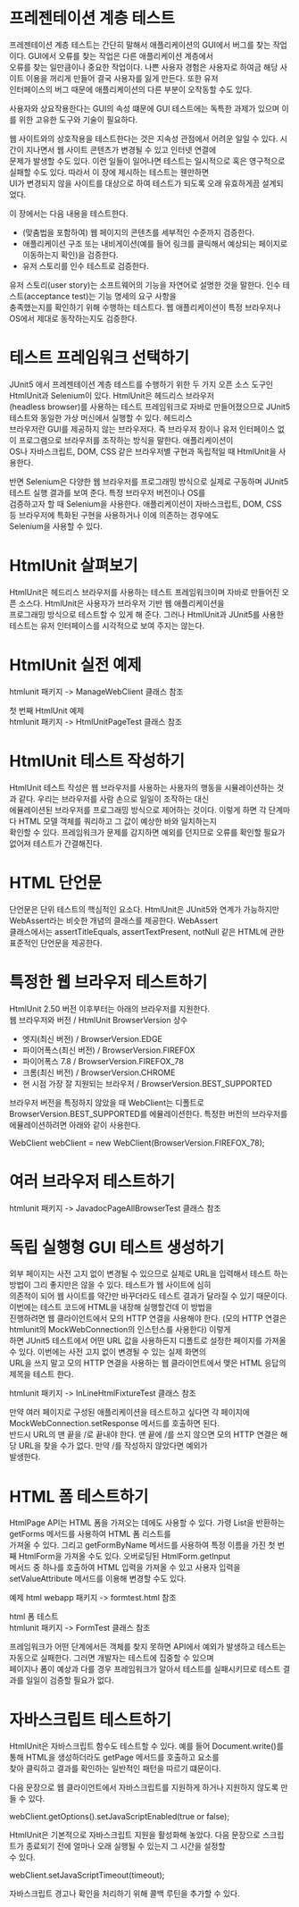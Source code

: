# **프레젠테이션 계층 테스트**  
프레젠테이션 계층 테스트는 간단히 말해서 애플리케이션의 GUI에서 버그를 찾는 작업이다. GUI에서 오류를 찾는 작업은 다른 애플리케이션 계층에서  
오류를 찾는 일만큼이나 중요한 작업이다. 나쁜 사용자 경험은 사용자로 하여금 해당 사이트 이용을 꺼리게 만들어 결국 사용자를 잃게 만든다. 또한 유저  
인터페이스의 버그 때문에 애플리케이션의 다른 부분이 오작동할 수도 있다.  
  
사용자와 상요작용한다는 GUI의 속성 떄문에 GUI 테스트에는 독특한 과제가 있으며 이를 위한 고유한 도구와 기술이 필요하다.  
  
웹 사이트와의 상호작용을 테스트한다는 것은 지속성 관점에서 어려운 일일 수 있다. 시간이 지나면서 웹 사이트 콘텐츠가 변경될 수 있고 인터넷 연결에  
문제가 발생할 수도 있다. 이런 일들이 일어나면 테스트는 일시적으로 혹은 영구적으로 실패할 수도 있다. 따라서 이 장에 제시하는 테스트는 웬만하면  
UI가 변경되지 않을 사이트를 대상으로 하여 테스트가 되도록 오래 유효하게끔 설계되었다.  
  
이 장에서는 다음 내용을 테스트한다.  
- (맞춤법을 포함하여) 웹 페이지의 콘텐츠를 세부적인 수준까지 검증한다.  
- 애플리케이션 구조 또는 내비게이션(예를 들어 링크를 클릭해서 예상되는 페이지로 이동하는지 확인)을 검증한다.  
- 유저 스토리를 인수 테스트로 검증한다.  
  
유저 스토리(user story)는 소프트웨어의 기능을 자연어로 설명한 것을 말한다. 인수 테스트(acceptance test)는 기능 명세의 요구 사항을  
충족했는지를 확인하기 위해 수행하는 테스트다. 웹 애플리케이션이 특정 브라우저나 OS에서 제대로 동작하는지도 검증한다.  
  
# **테스트 프레임워크 선택하기**  
JUnit5 에서 프레젠테이션 계층 테스트를 수행하기 위한 두 가지 오픈 소스 도구인 HtmlUnit과 Selenium이 있다. HtmlUnit은 헤드리스 브라우저  
(headless browser)를 사용하는 테스트 프레임워크로 자바로 만들어졌으므로 JUnit5 테스트와 동일한 가상 머신에서 실행할 수 있다. 헤드리스  
브라우저란 GUI를 제공하지 않는 브라우저다. 즉 브라우저 창이나 유저 인터페이스 없이 프로그램으로 브라우저를 조작하는 방식을 말한다. 애플리케이션이  
OS나 자바스크립트, DOM, CSS 같은 브라우저별 구현과 독립적일 때 HtmlUnit을 사용한다.  
  
반면 Selenium은 다양한 웹 브라우저를 프로그래밍 방식으로 실제로 구동하며 JUnit5 테스트 실행 결과를 보여 준다. 특정 브라우저 버전이나 OS를  
검증하고자 할 때 Selenium을 사용한다. 애플리케이션이 자바스크립트, DOM, CSS 등 브라우저에 특화된 구현을 사용하거나 이에 의존하는 경우에도  
Selenium을 사용할 수 있다.  
  
# **HtmlUnit 살펴보기**  
HtmlUnit은 헤드리스 브라우저를 사용하는 테스트 프레임워크이며 자바로 만들어진 오픈 소스다. HtmlUnit은 사용자가 브라우저 기반 웹 애플리케이션을  
프로그래밍 방식으로 테스트할 수 있게 해 준다. 그러나 HtmlUnit과 JUnit5를 사용한 테스트는 유저 인터페이스를 시각적으로 보여 주지는 않는다.  
  
# **HtmlUnit 실전 예제**  
htmlunit 패키지 -> ManageWebClient 클래스 참조  
  
첫 번째 HtmlUnit 예제  
htmlunit 패키지 -> HtmlUnitPageTest 클래스 참조  
  
# **HtmlUnit 테스트 작성하기**  
HtmlUnit 테스트 작성은 웹 브라우저를 사용하는 사용자의 행동을 시뮬레이션하는 것과 같다. 우리는 브라우저를 사람 손으로 일일이 조작하는 대신  
에뮬레이션된 브라우저를 프로그래밍 방식으로 제어하는 것이다. 이렇게 하면 각 단계마다 HTML 모델 객체를 쿼리하고 그 값이 예상한 바와 일치하는지  
확인할 수 있다. 프레임워크가 문제를 감지하면 예외를 던지므로 오류를 확인할 필요가 없어져 테스트가 간결해진다.  
  
# **HTML 단언문**  
단언문은 단위 테스트의 핵심적인 요소다. HtmlUnit은 JUnit5와 연계가 가능하지만 WebAssert라는 비슷한 개념의 클래스를 제공한다. WebAssert  
클래스에서는 assertTitleEquals, assertTextPresent, notNull 같은 HTML에 관한 표준적인 단언문을 제공한다.  
  
# **특정한 웹 브라우저 테스트하기**  
HtmlUnit 2.50 버전 이후부터는 아래의 브라우저를 지원한다.  
웹 브라우저와 버전 / HtmlUnit BrowserVersion 상수  
- 엣지(최신 버전) / BrowserVersion.EDGE  
- 파이어폭스(최신 버전) / BrowserVersion.FIREFOX  
- 파이어폭스 7.8 / BrowserVersion.FIREFOX_78  
- 크롬(최신 버전) / BrowserVersion.CHROME  
- 현 시점 가장 잘 지원되는 브라우저 / BrowserVersion.BEST_SUPPORTED  
  
브라우저 버전을 특정하지 않았을 때 WebClient는 디폴트로 BrowserVersion.BEST_SUPPORTED를 에뮬레이션한다. 특정한 버전의 브라우저를  
에뮬레이션하려면 아래와 같이 사용한다.  
  
WebClient webClient = new WebClient(BrowserVersion.FIREFOX_78);  
  
# **여러 브라우저 테스트하기**  
htmlunit 패키지 -> JavadocPageAllBrowserTest 클래스 참조  
  
# **독립 실행형 GUI 테스트 생성하기**  
외부 페이지는 사전 고지 없이 변경될 수 있으므로 실제로 URL을 입력해서 테스트 하는 방법이 그리 좋지만은 않을 수 있다. 테스트가 웹 사이트에 심히  
의존적이 되어 웹 사이트를 약간만 바꾸더라도 테스트 결과가 달라질 수 있기 때문이다. 이번에는 테스트 코드에 HTML을 내장해 실행할건데 이 방법을  
진행하려면 웹 클라이언트에서 모의 HTTP 연결을 사용해야 한다. (모의 HTTP 연결은 htmlunit의 MockWebConnection의 인스턴스를 사용한다) 이렇게  
하면 JUnit5 테스트에서 어떤 URL 값을 사용하든지 디폴트로 설정한 페이지를 가져올 수 있다. 이번에는 사전 고지 없이 변경될 수 있는 실제 화면의  
URL을 쓰지 말고 모의 HTTP 연결을 사용하는 웹 클라이언트에서 맺은 HTML 응답의 제목을 테스트 한다.  
  
htmlunit 패키지 -> InLineHtmlFixtureTest 클래스 참조  
  
만약 여러 페이지로 구성된 애플리케이션을 테스트하고 싶다면 각 페이지에 MockWebConnection.setResponse 메서드를 호출하면 된다.  
반드시 URL의 맨 끝을 /로 끝내야 한다. 맨 끝에 /를 쓰지 않으면 모의 HTTP 연결은 해당 URL을 찾을 수가 없다. 만약 /를 작성하지 않았다면 예외가  
발생한다.  
  
# **HTML 폼 테스트하기**  
HtmlPage API는 HTML 폼을 가져오는 데에도 사용할 수 있다. 가령 List<HtmlForm>을 반환하는 getForms 메서드를 사용하여 HTML 폼 리스트를  
가져올 수 있다. 그리고 getFormByName 메서드를 사용하여 특정 이름을 가진 첫 번째 HtmlForm을 가져올 수도 있다. 오버로딩된 HtmlForm.getInput  
메서드 중 하나를 호출하여 HTML 입력을 가져올 수 있고 사용자 입력을 setValueAttribute 메서드를 이용해 변경할 수도 있다.  
  
예제 html 
webapp 패키지 -> formtest.html 참조  
  
html 폼 테스트  
htmlunit 패키지 -> FormTest 클래스 참조  
  
프레임워크가 어떤 단계에서든 객체를 찾지 못하면 API에서 예외가 발생하고 테스트는 자동으로 실패한다. 그러면 개발자는 테스트에 집중할 수 있으며  
페이지나 폼이 예상과 다를 경우 프레임워크가 알아서 테스트를 실패시키므로 테스트 결과를 일일이 검증할 필요가 없다.  
  
# **자바스크립트 테스트하기**  
HtmlUnit은 자바스크립트 함수도 테스트할 수 있다. 예를 들어 Document.write()를 통해 HTML을 생성하더라도 getPage 메서드를 호출하고 요소를  
찾아 클릭하고 결과를 확인하는 일반적인 패턴을 따르기 떄문이다.  
  
다음 문장으로 웹 클라이언트에서 자바스크립트를 지원하게 하거나 지원하지 않도록 만들 수 있다.  
  
webClient.getOptions().setJavaScriptEnabled(true or false);  
  
HtmlUnit은 기본적으로 자바스크립트 지원을 활성화해 놓았다. 다음 문장으로 스크립트가 종료되기 전에 얼마나 오래 실행될 수 있는지 그 시간을 설정할  
수 있다.  
  
webClient.setJavaScriptTimeout(timeout);  
  
자바스크립트 경고나 확인을 처리하기 위해 콜백 루틴을 추가할 수 있다.  
  


